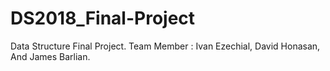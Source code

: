 # DS2018_Final-Project
Data Structure Final Project. Team Member : Ivan Ezechial, David Honasan, And James Barlian.
